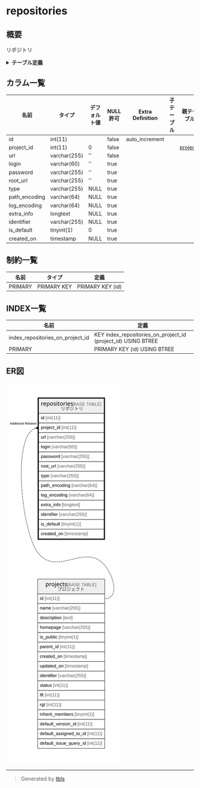 # repositories

## 概要

リポジトリ

<details>
<summary><strong>テーブル定義</strong></summary>

```sql
CREATE TABLE `repositories` (
  `id` int(11) NOT NULL AUTO_INCREMENT,
  `project_id` int(11) NOT NULL DEFAULT 0,
  `url` varchar(255) NOT NULL DEFAULT '',
  `login` varchar(60) DEFAULT '',
  `password` varchar(255) DEFAULT '',
  `root_url` varchar(255) DEFAULT '',
  `type` varchar(255) DEFAULT NULL,
  `path_encoding` varchar(64) DEFAULT NULL,
  `log_encoding` varchar(64) DEFAULT NULL,
  `extra_info` longtext DEFAULT NULL,
  `identifier` varchar(255) DEFAULT NULL,
  `is_default` tinyint(1) DEFAULT 0,
  `created_on` timestamp NULL DEFAULT NULL,
  PRIMARY KEY (`id`),
  KEY `index_repositories_on_project_id` (`project_id`)
) ENGINE=InnoDB DEFAULT CHARSET=utf8mb4
```

</details>

## カラム一覧

| 名前            | タイプ          | デフォルト値       | NULL許可   | Extra Definition | 子テーブル      | 親テーブル                   | コメント     |
| ------------- | ------------ | ------------ | -------- | ---------------- | ---------- | ----------------------- | -------- |
| id            | int(11)      |              | false    | auto_increment   |            |                         |          |
| project_id    | int(11)      | 0            | false    |                  |            | [projects](projects.md) |          |
| url           | varchar(255) | ''           | false    |                  |            |                         |          |
| login         | varchar(60)  | ''           | true     |                  |            |                         |          |
| password      | varchar(255) | ''           | true     |                  |            |                         |          |
| root_url      | varchar(255) | ''           | true     |                  |            |                         |          |
| type          | varchar(255) | NULL         | true     |                  |            |                         |          |
| path_encoding | varchar(64)  | NULL         | true     |                  |            |                         |          |
| log_encoding  | varchar(64)  | NULL         | true     |                  |            |                         |          |
| extra_info    | longtext     | NULL         | true     |                  |            |                         |          |
| identifier    | varchar(255) | NULL         | true     |                  |            |                         |          |
| is_default    | tinyint(1)   | 0            | true     |                  |            |                         |          |
| created_on    | timestamp    | NULL         | true     |                  |            |                         |          |

## 制約一覧

| 名前      | タイプ         | 定義               |
| ------- | ----------- | ---------------- |
| PRIMARY | PRIMARY KEY | PRIMARY KEY (id) |

## INDEX一覧

| 名前                               | 定義                                                            |
| -------------------------------- | ------------------------------------------------------------- |
| index_repositories_on_project_id | KEY index_repositories_on_project_id (project_id) USING BTREE |
| PRIMARY                          | PRIMARY KEY (id) USING BTREE                                  |

## ER図

![er](repositories.svg)

---

> Generated by [tbls](https://github.com/k1LoW/tbls)
